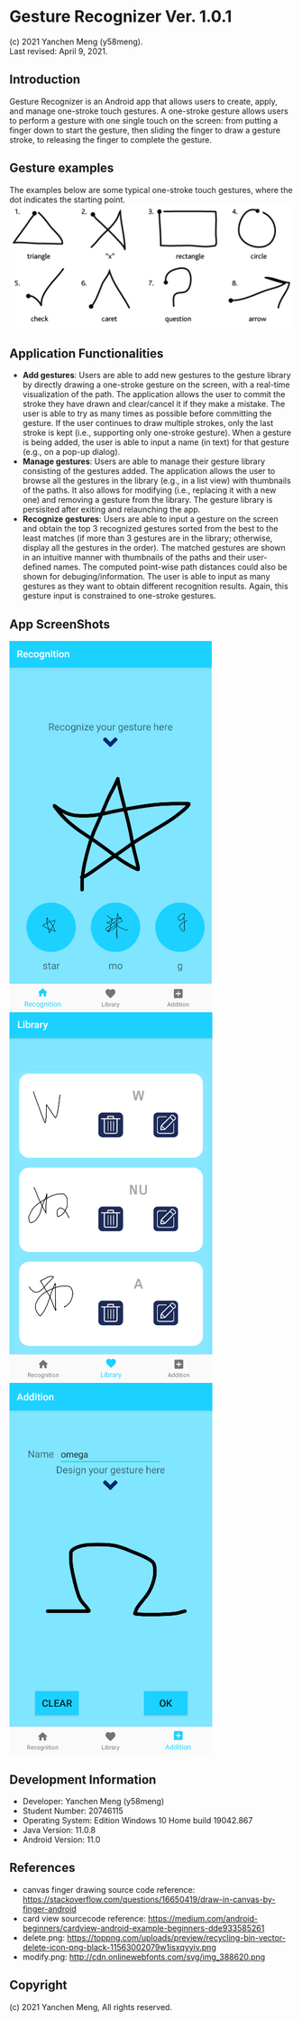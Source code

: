 # Gesture Recognizer Ver. 1.0.1
(c) 2021 Yanchen Meng (y58meng). <br>
Last revised: April 9, 2021.
## Introduction
Gesture Recognizer is an Android app that allows users to create, apply, and manage one-stroke touch gestures.
A one-stroke gesture allows users to perform a gesture with one single touch on the screen: from putting a finger
down to start the gesture, then sliding the finger to draw a gesture stroke, to releasing the finger to complete the gesture.
## Gesture examples
The examples below are some typical one-stroke touch gestures, where the dot indicates the starting point.
![gesture example](./app/src/main/res/resources/gestures.png?raw=true)
## Application Functionalities
* **Add gestures**: Users are able to add new gestures to the gesture library by directly drawing a one-stroke gesture on the screen,
with a real-time visualization of the path. The application allows the user to commit the stroke they have drawn and clear/cancel it if they make a mistake.
The user is able to try as many times as possible before committing the gesture. If the user continues to draw multiple strokes, only the last stroke is kept
(i.e., supporting only one-stroke gesture). When a gesture is being added, the user is able to input a name (in text) for that gesture (e.g., on a pop-up dialog).
* **Manage gestures**: Users are able to manage their gesture library consisting of the gestures added. The application allows the user to browse all the gestures
in the library (e.g., in a list view) with thumbnails of the paths. It also allows for modifying (i.e., replacing it with a new one) and removing a gesture from the library.
The gesture library is persisited after exiting and relaunching the app.
* **Recognize gestures**: Users are able to input a gesture on the screen and obtain the top 3 recognized gestures sorted from the best to the least matches (if more than 3
gestures are in the library; otherwise, display all the gestures in the order). The matched gestures are shown in an intuitive manner with thumbnails of the paths and their
user-defined names. The computed point-wise path distances could also be shown for debuging/information. The user is able to input as many gestures as they want to obtain
different recognition results. Again, this gesture input is constrained to one-stroke gestures.
## App ScreenShots
![gesture example](./app/src/main/res/resources/screenshot1.png?raw=true)
![gesture example](./app/src/main/res/resources/screenshot2.png?raw=true)
![gesture example](./app/src/main/res/resources/screenshot3.png?raw=true)
## Development Information
* Developer: Yanchen Meng (y58meng)
* Student Number: 20746115
* Operating System: Edition	Windows 10 Home build 19042.867
* Java Version: 11.0.8
* Android Version: 11.0
## References
* canvas finger drawing source code reference: https://stackoverflow.com/questions/16650419/draw-in-canvas-by-finger-android
* card view sourcecode reference: https://medium.com/android-beginners/cardview-android-example-beginners-dde933585261
* delete.png: https://toppng.com/uploads/preview/recycling-bin-vector-delete-icon-png-black-11563002079w1isxqyyiv.png
* modify.png: http://cdn.onlinewebfonts.com/svg/img_388620.png
## Copyright
(c) 2021 Yanchen Meng, All rights reserved.
